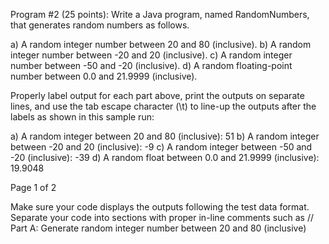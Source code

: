Program #2 (25 points): Write a Java program, named RandomNumbers, that generates random numbers as follows.

a) A random integer number between 20 and 80 (inclusive).
b) A random integer number between -20 and 20 (inclusive).
c) A random integer number between -50 and -20 (inclusive).
d) A random floating-point number between 0.0 and 21.9999 (inclusive).

Properly label output for each part above, print the outputs on separate lines, and use the tab escape character (\t) to line-up the outputs after the labels as shown in this sample run:

a) A random integer between 20 and 80 (inclusive): 51
b) A random integer between -20 and 20 (inclusive): -9
c) A random integer between -50 and -20 (inclusive): -39
d) A random float between 0.0 and 21.9999 (inclusive): 19.9048

 Page 1 of 2

Make sure your code displays the outputs following the test data format. Separate your code into sections with proper in-line comments such as
// Part A: Generate random integer number between 20 and 80 (inclusive)